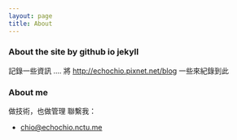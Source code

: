 ```yaml
---
layout: page
title: About
---
```


### About the site by github io jekyll

記錄一些資訊 .... 將 http://echochio.pixnet.net/blog 一些來紀錄到此

### About me

做技術，也做管理 聯繫我：

*  [chio@echochio.nctu.me](mailto:chio@echochio.nctu.me)
